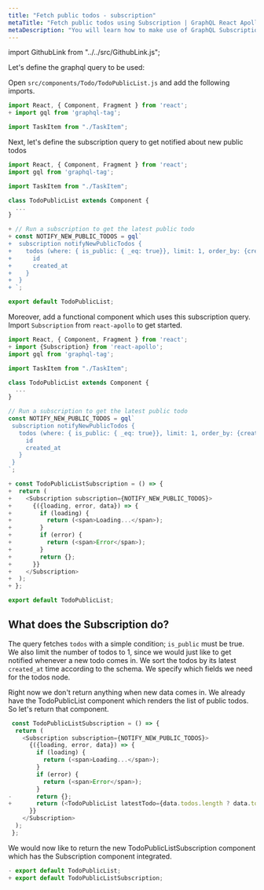```yaml
---
title: "Fetch public todos - subscription"
metaTitle: "Fetch public todos using Subscription | GraphQL React Apollo Components Tutorial"
metaDescription: "You will learn how to make use of GraphQL Subscriptions to get notified whenever a new todo comes in React app"
---
```


import GithubLink from "../../src/GithubLink.js";

<YoutubeEmbed link="https://www.youtube.com/embed/Kero00_8bfk" />

Let's define the graphql query to be used:

Open `src/components/Todo/TodoPublicList.js` and add the following imports.

<GithubLink link="https://github.com/hasura/learn-graphql/blob/master/tutorials/frontend/react-apollo/app-final/src/components/Todo/TodoPublicList.js" text="src/components/Todo/TodoPublicList.js" />

```javascript
import React, { Component, Fragment } from 'react';
+ import gql from 'graphql-tag';

import TaskItem from "./TaskItem";
```

Next, let's define the subscription query to get notified about new public todos

```javascript
import React, { Component, Fragment } from 'react';
import gql from 'graphql-tag';

import TaskItem from "./TaskItem";

class TodoPublicList extends Component {
  ...
}

+ // Run a subscription to get the latest public todo
+ const NOTIFY_NEW_PUBLIC_TODOS = gql`
+  subscription notifyNewPublicTodos {
+    todos (where: { is_public: { _eq: true}}, limit: 1, order_by: {created_at: desc }) {
+      id
+      created_at
+    }
+  }
+ `;

export default TodoPublicList;
```

Moreover, add a functional component which uses this subscription query.
Import `Subscription` from `react-apollo` to get started.

```javascript
import React, { Component, Fragment } from 'react';
+ import {Subscription} from 'react-apollo';
import gql from 'graphql-tag';

import TaskItem from "./TaskItem";

class TodoPublicList extends Component {
  ...
}

// Run a subscription to get the latest public todo
const NOTIFY_NEW_PUBLIC_TODOS = gql`
 subscription notifyNewPublicTodos {
   todos (where: { is_public: { _eq: true}}, limit: 1, order_by: {created_at: desc }) {
     id
     created_at
   }
 }
`;

+ const TodoPublicListSubscription = () => {
+  return (
+    <Subscription subscription={NOTIFY_NEW_PUBLIC_TODOS}>
+      {({loading, error, data}) => {
+        if (loading) {
+          return (<span>Loading...</span>);
+        }
+        if (error) {
+          return (<span>Error</span>);
+        }
+        return {};
+      }}
+    </Subscription>
+  );
+ };

export default TodoPublicList;
```

What does the Subscription do?
-----------------------------

The query fetches `todos` with a simple condition; `is_public` must be true. We also limit the number of todos to 1, since we would just like to get notified whenever a new todo comes in.
We sort the todos by its latest `created_at` time according to the schema. We specify which fields we need for the todos node.

Right now we don't return anything when new data comes in. We already have the TodoPublicList component which renders the list of public todos. So let's return that component.

```javascript
 const TodoPublicListSubscription = () => {
  return (
    <Subscription subscription={NOTIFY_NEW_PUBLIC_TODOS}>
      {({loading, error, data}) => {
        if (loading) {
          return (<span>Loading...</span>);
        }
        if (error) {
          return (<span>Error</span>);
        }
-       return {};
+       return (<TodoPublicList latestTodo={data.todos.length ? data.todos[0] : null} />);
      }}
    </Subscription>
  );
 };
```

We would now like to return the new TodoPublicListSubscription component which has the Subscription component integrated.

```javascript
- export default TodoPublicList;
+ export default TodoPublicListSubscription;
```
